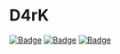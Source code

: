 # D4rK

[![Badge](https://img.shields.io/badge/Github-D4rKCN-%234D67df.svg?style=flat-square)]()
[![Badge](https://img.shields.io/badge/QQ-592051128-%231298ef.svg?style=flat-square)]()
[![Badge](https://img.shields.io/badge/Bilibili-D4rK__-%23FF4D99.svg?style=flat-square)]()
